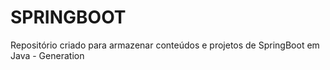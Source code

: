# SPRINGBOOT
Repositório criado para armazenar conteúdos e projetos de SpringBoot em Java - Generation
